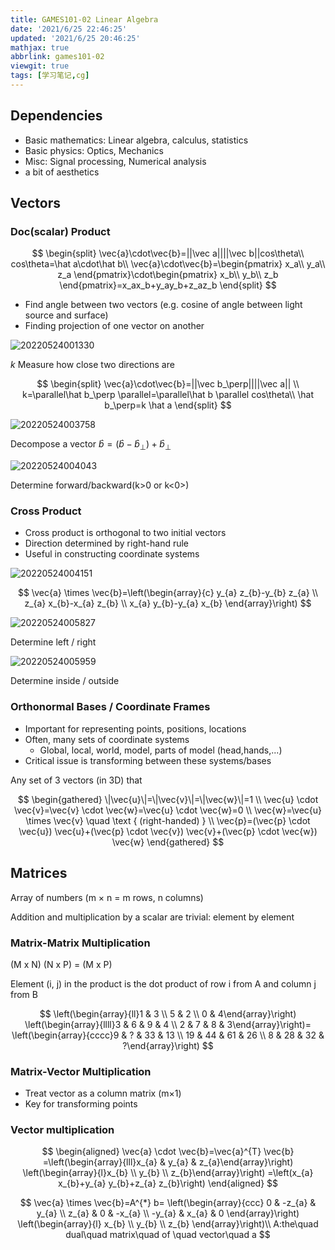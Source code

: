 ```yaml
---
title: GAMES101-02 Linear Algebra
date: '2021/6/25 22:46:25'
updated: '2021/6/25 20:46:25'
mathjax: true
abbrlink: games101-02
viewgit: true 
tags: [学习笔记,cg]
---
```

## Dependencies

- Basic mathematics: Linear algebra, calculus, statistics
- Basic physics: Optics, Mechanics
- Misc: Signal processing, Numerical analysis
- a bit of aesthetics
<!-- more -->

## Vectors

### Doc(scalar) Product

$$
\begin{split}
  \vec{a}\cdot\vec{b}=||\vec a||||\vec b||cos\theta\\
  cos\theta=\hat a\cdot\hat b\\
  \vec{a}\cdot\vec{b}=\begin{pmatrix}
    x_a\\ y_a\\ z_a
  \end{pmatrix}\cdot\begin{pmatrix}
    x_b\\ y_b\\ z_b
  \end{pmatrix}=x_ax_b+y_ay_b+z_az_b
\end{split}
$$

- Find angle between two vectors (e.g. cosine of angle between light source and surface)
- Finding projection of one vector on another

![20220524001330](https://pic.ours1984.top/img/20220524001330.png?x-oss-process=image/resize,p_50)

$k$ Measure how close two directions are

$$
\begin{split}
\vec{a}\cdot\vec{b}=||\vec b_\perp||||\vec a|| \\
k=\parallel\hat b_\perp \parallel=\parallel\hat b \parallel cos\theta\\
\hat b_\perp=k \hat a
\end{split}
$$

![20220524003758](https://pic.ours1984.top/img/20220524003758.png?x-oss-process=image/resize,p_50)

Decompose a vector $\hat b=(\hat b-\hat b_\perp)+\hat b_\perp$

![20220524004043](https://pic.ours1984.top/img/20220524004043.png?x-oss-process=image/resize,p_50)

Determine forward/backward(k>0 or k<0>)

### Cross Product

- Cross product is orthogonal to two initial vectors
- Direction determined by right-hand rule
- Useful in constructing coordinate systems

![20220524004151](https://pic.ours1984.top/img/20220524004151.png?x-oss-process=image/resize,p_80)

$$
\vec{a} \times \vec{b}=\left(\begin{array}{c}
y_{a} z_{b}-y_{b} z_{a} \\
z_{a} x_{b}-x_{a} z_{b} \\
x_{a} y_{b}-y_{a} x_{b}
\end{array}\right)
$$

![20220524005827](https://pic.ours1984.top/img/20220524005827.png?x-oss-process=image/resize,p_50)

Determine left / right

![20220524005959](https://pic.ours1984.top/img/20220524005959.png?x-oss-process=image/resize,p_50)

Determine inside / outside

### Orthonormal Bases / Coordinate Frames

- Important for representing points, positions, locations
- Often, many sets of coordinate systems
  - Global, local, world, model, parts of model (head,hands,...)
- Critical issue is transforming between these systems/bases

Any set of 3 vectors (in 3D) that

$$
\begin{gathered}
\|\vec{u}\|=\|\vec{v}\|=\|\vec{w}\|=1 \\
\vec{u} \cdot \vec{v}=\vec{v} \cdot \vec{w}=\vec{u} \cdot \vec{w}=0 \\
\vec{w}=\vec{u} \times \vec{v} \quad \text { (right-handed) } \\
\vec{p}=(\vec{p} \cdot \vec{u}) \vec{u}+(\vec{p} \cdot \vec{v}) \vec{v}+(\vec{p} \cdot \vec{w}) \vec{w}
\end{gathered}
$$

## Matrices

Array of numbers (m × n = m rows, n columns)

Addition and multiplication by a scalar are trivial: element by element

### Matrix-Matrix Multiplication

(M x N) (N x P) = (M x P)

Element (i, j) in the product is
the dot product of row i from A and column j from B

$$
\left(\begin{array}{ll}1 & 3 \\ 5 & 2 \\ 0 & 4\end{array}\right)
\left(\begin{array}{llll}3 & 6 & 9 & 4 \\ 2 & 7 & 8 & 3\end{array}\right)=
\left(\begin{array}{cccc}9 & ? & 33 & 13 \\ 19 & 44 & 61 & 26 \\ 8 & 28 & 32 & ?\end{array}\right)
$$

### Matrix-Vector Multiplication

- Treat vector as a column matrix (m×1)
- Key for transforming points

### Vector multiplication

$$
\begin{aligned}
\vec{a} \cdot \vec{b}=\vec{a}^{T} \vec{b}
=\left(\begin{array}{lll}x_{a} & y_{a} & z_{a}\end{array}\right)
\left(\begin{array}{l}x_{b} \\ y_{b} \\ z_{b}\end{array}\right)
=\left(x_{a} x_{b}+y_{a} y_{b}+z_{a} z_{b}\right)
\end{aligned}
$$

$$
\vec{a} \times \vec{b}=A^{*} b=
\left(\begin{array}{ccc}
  0 & -z_{a} & y_{a} \\
  z_{a} & 0 & -x_{a} \\
  -y_{a} & x_{a} & 0
\end{array}\right)
\left(\begin{array}{l}
  x_{b} \\
  y_{b} \\
  z_{b}
\end{array}\right)\\
A:the\quad dual\quad  matrix\quad  of \quad vector\quad  a
$$
